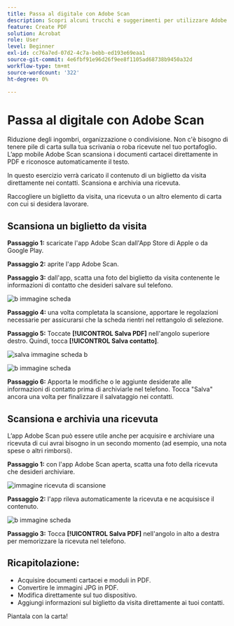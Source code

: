 ```yaml
---
title: Passa al digitale con Adobe Scan
description: Scopri alcuni trucchi e suggerimenti per utilizzare Adobe Document Cloud
feature: Create PDF
solution: Acrobat
role: User
level: Beginner
exl-id: cc76a7ed-07d2-4c7a-bebb-ed193e69eaa1
source-git-commit: 4e6fbf91e96d26f9ee8f1105ad68738b9450a32d
workflow-type: tm+mt
source-wordcount: '322'
ht-degree: 0%

---
```


# Passa al digitale con Adobe Scan

Riduzione degli ingombri, organizzazione o condivisione. Non c&#39;è bisogno di tenere pile di carta sulla tua scrivania o roba ricevute nel tuo portafoglio. L’app mobile Adobe Scan scansiona i documenti cartacei direttamente in PDF e riconosce automaticamente il testo.

In questo esercizio verrà caricato il contenuto di un biglietto da visita direttamente nei contatti. Scansiona e archivia una ricevuta.

Raccogliere un biglietto da visita, una ricevuta o un altro elemento di carta con cui si desidera lavorare.

## Scansiona un biglietto da visita

**Passaggio 1:** scaricate l&#39;app Adobe Scan dall&#39;App Store di Apple o da Google Play.

**Passaggio 2:** aprite l&#39;app Adobe Scan.

**Passaggio 3:** dall&#39;app, scatta una foto del biglietto da visita contenente le informazioni di contatto che desideri salvare sul telefono.

![b immagine scheda](assets/scanbcard.png)


**Passaggio 4:** una volta completata la scansione, apportare le regolazioni necessarie per assicurarsi che la scheda rientri nel rettangolo di selezione.

**Passaggio 5:** Toccate **[!UICONTROL Salva PDF]** nell&#39;angolo superiore destro. Quindi, tocca **[!UICONTROL Salva contatto]**.


![salva immagine scheda b](assets/savecontact.jpg)

![b immagine scheda](assets/savecontact.png)

**Passaggio 6:** Apporta le modifiche o le aggiunte desiderate alle informazioni di contatto prima di archiviarle nel telefono. Tocca &quot;Salva&quot; ancora una volta per finalizzare il salvataggio nei contatti.

## Scansiona e archivia una ricevuta

L’app Adobe Scan può essere utile anche per acquisire e archiviare una ricevuta di cui avrai bisogno in un secondo momento (ad esempio, una nota spese o altri rimborsi).

**Passaggio 1:** con l&#39;app Adobe Scan aperta, scatta una foto della ricevuta che desideri archiviare.

![immagine ricevuta di scansione](assets/scanreceipt.png)


**Passaggio 2:** l&#39;app rileva automaticamente la ricevuta e ne acquisisce il contenuto.

![b immagine scheda](assets/receiptoutput.jpg)

**Passaggio 3:** Tocca **[!UICONTROL Salva PDF]** nell&#39;angolo in alto a destra per memorizzare la ricevuta nel telefono.


## Ricapitolazione:

* Acquisire documenti cartacei e moduli in PDF.
* Convertire le immagini JPG in PDF.
* Modifica direttamente sul tuo dispositivo.
* Aggiungi informazioni sul biglietto da visita direttamente ai tuoi contatti.

Piantala con la carta!
